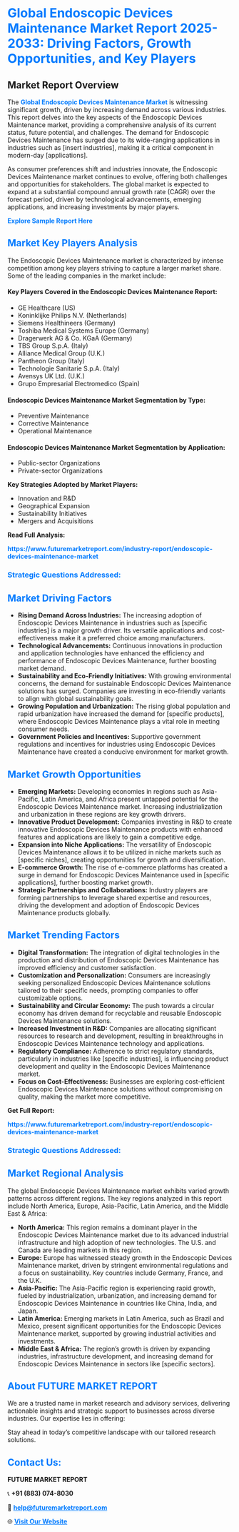 <h1 style="color: #007BFF;">Global Endoscopic Devices Maintenance Market Report 2025-2033: Driving Factors, Growth Opportunities, and Key Players</h1>

<section id="overview">
<h2>Market Report Overview</h2>
<p>The <a href="https://www.futuremarketreport.com/industry-report/endoscopic-devices-maintenance-market" style="color: #007BFF; text-decoration: none;"><strong>Global Endoscopic Devices Maintenance Market</strong></a> is witnessing significant growth, driven by increasing demand across various industries. This report delves into the key aspects of the Endoscopic Devices Maintenance market, providing a comprehensive analysis of its current status, future potential, and challenges. The demand for Endoscopic Devices Maintenance has surged due to its wide-ranging applications in industries such as [insert industries], making it a critical component in modern-day [applications].</p>
<p>As consumer preferences shift and industries innovate, the Endoscopic Devices Maintenance market continues to evolve, offering both challenges and opportunities for stakeholders. The global market is expected to expand at a substantial compound annual growth rate (CAGR) over the forecast period, driven by technological advancements, emerging applications, and increasing investments by major players.</p>
</section>

<section id="overview">
<p><a href="https://www.futuremarketreport.com/request-sample/reportId=54471" style="color: #007BFF; text-decoration: none;"><strong>Explore Sample Report Here</strong></a></p>
</section>

<section id="key-players">
<h2 style="color: #007BFF;">Market Key Players Analysis</h2>
<p>The Endoscopic Devices Maintenance market is characterized by intense competition among key players striving to capture a larger market share. Some of the leading companies in the market include:</p>
<h4>Key Players Covered in the Endoscopic Devices Maintenance Report:</h4>
<ul><li>GE Healthcare (US)</li><li>Koninklijke Philips N.V. (Netherlands)</li><li>Siemens Healthineers (Germany)</li><li>Toshiba Medical Systems Europe (Germany)</li><li>Dragerwerk AG &amp; Co. KGaA (Germany)</li><li>TBS Group S.p.A. (Italy)</li><li>Alliance Medical Group (U.K.)</li><li>Pantheon Group (Italy)</li><li>Technologie Sanitarie S.p.A. (Italy)</li><li>Avensys UK Ltd. (U.K.)</li><li>Grupo Empresarial Electromedico (Spain)</li></ul>
<h4>Endoscopic Devices Maintenance Market Segmentation by Type:</h4>
<ul><li>Preventive Maintenance</li><li>Corrective Maintenance</li><li>Operational Maintenance</li></ul>

<h4>Endoscopic Devices Maintenance Market Segmentation by Application:</h4>
<ul><li>Public-sector Organizations</li><li>Private-sector Organizations</li></ul>
<p><strong>Key Strategies Adopted by Market Players:</strong></p>
<ul>
<li>Innovation and R&D</li>
<li>Geographical Expansion</li>
<li>Sustainability Initiatives</li>
<li>Mergers and Acquisitions</li>
</ul>
</section>

<section>
<p><strong>Read Full Analysis: </strong></p><a href="https://www.futuremarketreport.com/industry-report/endoscopic-devices-maintenance-market" style="color: #007BFF; text-decoration: none;"><strong>https://www.futuremarketreport.com/industry-report/endoscopic-devices-maintenance-market</strong></a>
<h3 style="color: #007BFF;">Strategic Questions Addressed:</h3>
</section>

<section id="driving-factors">
<h2 style="color: #007BFF;">Market Driving Factors</h2>
<ul>
<li><strong>Rising Demand Across Industries:</strong> The increasing adoption of Endoscopic Devices Maintenance in industries such as [specific industries] is a major growth driver. Its versatile applications and cost-effectiveness make it a preferred choice among manufacturers.</li>
<li><strong>Technological Advancements:</strong> Continuous innovations in production and application technologies have enhanced the efficiency and performance of Endoscopic Devices Maintenance, further boosting market demand.</li>
<li><strong>Sustainability and Eco-Friendly Initiatives:</strong> With growing environmental concerns, the demand for sustainable Endoscopic Devices Maintenance solutions has surged. Companies are investing in eco-friendly variants to align with global sustainability goals.</li>
<li><strong>Growing Population and Urbanization:</strong> The rising global population and rapid urbanization have increased the demand for [specific products], where Endoscopic Devices Maintenance plays a vital role in meeting consumer needs.</li>
<li><strong>Government Policies and Incentives:</strong> Supportive government regulations and incentives for industries using Endoscopic Devices Maintenance have created a conducive environment for market growth.</li>
</ul>
</section>

<section id="growth-opportunities">
<h2 style="color: #007BFF;">Market Growth Opportunities</h2>
<ul>
<li><strong>Emerging Markets:</strong> Developing economies in regions such as Asia-Pacific, Latin America, and Africa present untapped potential for the Endoscopic Devices Maintenance market. Increasing industrialization and urbanization in these regions are key growth drivers.</li>
<li><strong>Innovative Product Development:</strong> Companies investing in R&D to create innovative Endoscopic Devices Maintenance products with enhanced features and applications are likely to gain a competitive edge.</li>
<li><strong>Expansion into Niche Applications:</strong> The versatility of Endoscopic Devices Maintenance allows it to be utilized in niche markets such as [specific niches], creating opportunities for growth and diversification.</li>
<li><strong>E-commerce Growth:</strong> The rise of e-commerce platforms has created a surge in demand for Endoscopic Devices Maintenance used in [specific applications], further boosting market growth.</li>
<li><strong>Strategic Partnerships and Collaborations:</strong> Industry players are forming partnerships to leverage shared expertise and resources, driving the development and adoption of Endoscopic Devices Maintenance products globally.</li>
</ul>
</section>

<section id="trending-factors">
<h2 style="color: #007BFF;">Market Trending Factors</h2>
<ul>
<li><strong>Digital Transformation:</strong> The integration of digital technologies in the production and distribution of Endoscopic Devices Maintenance has improved efficiency and customer satisfaction.</li>
<li><strong>Customization and Personalization:</strong> Consumers are increasingly seeking personalized Endoscopic Devices Maintenance solutions tailored to their specific needs, prompting companies to offer customizable options.</li>
<li><strong>Sustainability and Circular Economy:</strong> The push towards a circular economy has driven demand for recyclable and reusable Endoscopic Devices Maintenance solutions.</li>
<li><strong>Increased Investment in R&D:</strong> Companies are allocating significant resources to research and development, resulting in breakthroughs in Endoscopic Devices Maintenance technology and applications.</li>
<li><strong>Regulatory Compliance:</strong> Adherence to strict regulatory standards, particularly in industries like [specific industries], is influencing product development and quality in the Endoscopic Devices Maintenance market.</li>
<li><strong>Focus on Cost-Effectiveness:</strong> Businesses are exploring cost-efficient Endoscopic Devices Maintenance solutions without compromising on quality, making the market more competitive.</li>
</ul>
</section>

<section>
<p><strong>Get Full Report: </strong></p><a href="https://www.futuremarketreport.com/industry-report/endoscopic-devices-maintenance-market" style="color: #007BFF; text-decoration: none;"><strong>https://www.futuremarketreport.com/industry-report/endoscopic-devices-maintenance-market</strong></a>
<h3 style="color: #007BFF;">Strategic Questions Addressed:</h3>
</section>


<section id="regional-analysis">
<h2 style="color: #007BFF;">Market Regional Analysis</h2>
<p>The global Endoscopic Devices Maintenance market exhibits varied growth patterns across different regions. The key regions analyzed in this report include North America, Europe, Asia-Pacific, Latin America, and the Middle East & Africa:</p>
<ul>
<li><strong>North America:</strong> This region remains a dominant player in the Endoscopic Devices Maintenance market due to its advanced industrial infrastructure and high adoption of new technologies. The U.S. and Canada are leading markets in this region.</li>
<li><strong>Europe:</strong> Europe has witnessed steady growth in the Endoscopic Devices Maintenance market, driven by stringent environmental regulations and a focus on sustainability. Key countries include Germany, France, and the U.K.</li>
<li><strong>Asia-Pacific:</strong> The Asia-Pacific region is experiencing rapid growth, fueled by industrialization, urbanization, and increasing demand for Endoscopic Devices Maintenance in countries like China, India, and Japan.</li>
<li><strong>Latin America:</strong> Emerging markets in Latin America, such as Brazil and Mexico, present significant opportunities for the Endoscopic Devices Maintenance market, supported by growing industrial activities and investments.</li>
<li><strong>Middle East & Africa:</strong> The region’s growth is driven by expanding industries, infrastructure development, and increasing demand for Endoscopic Devices Maintenance in sectors like [specific sectors].</li>
</ul>
</section>

<footer>
<h2 style="color: #007BFF;">About FUTURE MARKET REPORT</h2>
<p>We are a trusted name in market research and advisory services, delivering actionable insights and strategic support to businesses across diverse industries. Our expertise lies in offering:</p>

<p>Stay ahead in today’s competitive landscape with our tailored research solutions.</p>

<h2 style="color: #007BFF;">Contact Us:</h2>
<p><strong>FUTURE MARKET REPORT</strong></p>
<p>📞 <strong>+91 (883) 074-8030</strong></p>
<p>📧 <strong><a href="mailto:help@futuremarketreport.com" style="color: #007BFF;">help@futuremarketreport.com</a></strong></p>
<p>🌐 <strong><a href="https://www.futuremarketreport.com/" style="color: #007BFF;">Visit Our Website</a></strong></p>
</footer>